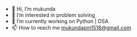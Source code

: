 - 👋 Hi, I’m mukunda
- 👀 I’m interested in problem solving
- 🌱 I’m currently working on Python | DSA
- 📫 How to reach me mukundapm1518@gmail.com

<!---
mukunda1518/mukunda1518 is a ✨ special ✨ repository because its `README.md` (this file) appears on your GitHub profile.
You can click the Preview link to take a look at your changes.
--->
